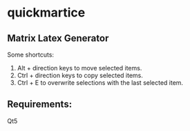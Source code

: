 # quickmartice

## Matrix Latex Generator

Some shortcuts: 
1. Alt + direction keys to move selected items.
2. Ctrl + direction keys to copy selected items.
3. Ctrl + E to overwrite selections with the last selected item.

## Requirements:
Qt5 

